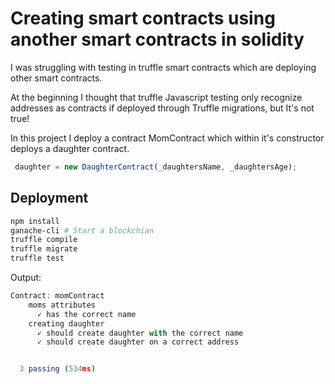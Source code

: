# Creating smart contracts using another smart contracts in solidity

I was struggling with testing in truffle smart contracts which are deploying other smart contracts.

At the beginning I thought that truffle Javascript testing only recognize addresses as contracts if deployed through Truffle migrations, but It's not true!

In this project I deploy a contract MomContract which within it's constructor deploys a daughter contract.

```javascript
 daughter = new DaughterContract(_daughtersName, _daughtersAge);
```

## Deployment

```bash
npm install
ganache-cli # Start a blockchian
truffle compile
truffle migrate
truffle test
```

Output:

```javascript
Contract: momContract
    moms attributes
      ✓ has the correct name
    creating daughter
      ✓ should create daughter with the correct name
      ✓ should create daughter on a correct address


  3 passing (534ms)
```
